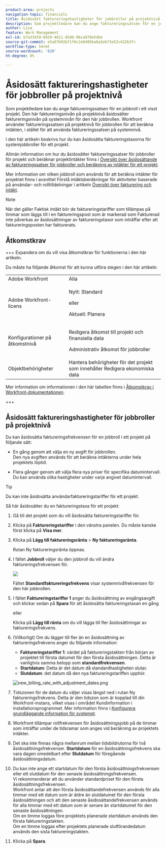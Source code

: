 ```yaml
---
product-area: projects
navigation-topic: financials
title: Åsidosätt faktureringshastigheter för jobbroller på projektnivå
description: Som projektledare kan du ange faktureringssatsen för en jobbroll i ett visst projekt. Den här faktureringsnivån på projektnivå åsidosätter faktureringsnivån på systemnivån för den här jobbrollen. Workfront använder faktureringssatsen på projektnivå för jobbrollen för att beräkna intäkten, i stället för att använda faktureringssatsen på systemnivå.
author: Lisa
feature: Work Management
exl-id: b7a33459-6929-4611-8546-06ca979e5dbe
source-git-commit: e5a87b92bf1f6c2e0485ba8a2eb73e52c422b2fc
workflow-type: tm+mt
source-wordcount: '820'
ht-degree: 0%

---
```


# Åsidosätt faktureringshastigheter för jobbroller på projektnivå

Som projektledare kan du ange faktureringssatsen för en jobbroll i ett visst projekt. Den här faktureringsnivån på projektnivå åsidosätter faktureringsnivån på systemnivån för den här jobbrollen. Workfront använder faktureringssatsen på projektnivå för jobbrollen för att beräkna intäkten, i stället för att använda faktureringssatsen på systemnivå.

I den här artikeln beskrivs hur du kan åsidosätta faktureringstaxorna för systemjobbroller för ett projekt.

Allmän information om hur du åsidosätter faktureringssatser för jobbroller för projekt och beräknar projektintäkter finns i [Översikt över åsidosättande av faktureringssatser för jobbroller och beräkning av intäkter för ett projekt](../../../manage-work/projects/project-finances/override-role-billing-rates-and-calculate-project-revenue.md).

Mer information om vilken jobbroll som används för att beräkna intäkter för projektet finns i avsnittet Förstå intäktsberäkningar för aktiviteter baserade på användar- och rolltilldelningar i artikeln [Översikt över fakturering och intäkt](../../../manage-work/projects/project-finances/billing-and-revenue-overview.md).

>[!NOTE]
>
>När det gäller Faktisk intäkt bör de faktureringstariffer som tillämpas på timmar som läggs till i en faktureringspost som är markerad som Fakturerad inte påverkas av åsidosättningar av faktureringstaxor som inträffar efter att faktureringsposten har fakturerats.

## Åtkomstkrav

+++ Expandera om du vill visa åtkomstkrav för funktionerna i den här artikeln.

Du måste ha följande åtkomst för att kunna utföra stegen i den här artikeln:

<table style="table-layout:auto"> 
 <col> 
 <col> 
 <tbody> 
  <tr> 
   <td role="rowheader">Adobe Workfront</td> 
   <td>Alla</td> 
  </tr> 
  <tr> 
   <td role="rowheader">Adobe Workfront-licens</td> 
   <td>
   <p>Nytt: Standard</p>
   <p>eller</p>
   <p>Aktuell: Planera</p></td> 
  </tr> 
  <tr> 
   <td role="rowheader">Konfigurationer på åtkomstnivå</td> 
   <td> <p>Redigera åtkomst till projekt och finansiella data</p> <p>Administrativ åtkomst för jobbroller</p></td> 
  </tr> 
  <tr> 
   <td role="rowheader">Objektbehörigheter</td> 
   <td>Hantera behörigheter för det projekt som innehåller Redigera ekonomiska data </td> 
  </tr> 
 </tbody> 
</table>

Mer information om informationen i den här tabellen finns i [Åtkomstkrav i Workfront-dokumentationen](/help/quicksilver/administration-and-setup/add-users/access-levels-and-object-permissions/access-level-requirements-in-documentation.md).

+++

## Åsidosätt faktureringshastigheter för jobbroller på projektnivå

Du kan åsidosätta faktureringsfrekvensen för en jobbroll i ett projekt på följande sätt:

* En gång genom att välja en ny avgift för jobbrollen.\
  Den nya avgiften används för att beräkna intäkterna under hela projektets löptid.

* Flera gånger genom att välja flera nya priser för specifika datumintervall.\
  Du kan använda olika hastigheter under varje angivet datumintervall.

>[!TIP]
>
>Du kan inte åsidosätta användarfaktureringstariffer för ett projekt.

Så här åsidosätter du en faktureringstaxa för ett projekt:

1. Gå till det projekt som du vill åsidosätta faktureringstariffer för.
1. Klicka på **Faktureringstariffer** i den vänstra panelen. Du måste kanske först klicka på **Visa mer**.
1. Klicka på **Lägg till faktureringsränta** > **Ny faktureringsränta**.

   Rutan Ny faktureringsränta öppnas.

1. I fältet **Jobbroll** väljer du den jobbroll du vill ändra faktureringsfrekvensen för.

   ![](assets/override-billing-rate-on-project-nwe-350x310.png)

   Fältet **Standardfaktureringsfrekvens** visar systemnivåfrekvensen för den här jobbrollen.

1. I fältet **Faktureringstariffer 1** anger du åsidosättning av engångsavgift och klickar sedan på **Spara** för att åsidosätta faktureringstaxan en gång

   eller

   Klicka på **Lägg till ränta** om du vill lägga till fler åsidosättningar av faktureringsfrekvens.

1. (Villkorligt) Om du lägger till fler än en åsidosättning av faktureringsfrekvens anger du följande information:

   * **Faktureringstariffer 1**: värdet på faktureringstakten från början av projektet till första datumet för den första åsidosättningen. Detta är vanligtvis samma belopp som **standardfrekvensen**.
   * **Startdatum**: Detta är det datum då standardhastigheten slutar.
   * **Slutdatum**: det datum då den nya faktureringstariffen upphör.

   ![new_billing_rate_with_adjustment_dates.png](assets/new-billing-rate-with-adjustment-dates-350x266.png)

1. Tidszonen för de datum du väljer visas längst ned i rutan Ny faktureringsfrekvens. Detta är den tidszon som är kopplad till din Workfront-instans, vilket visas i området Kundinformation i installationsprogrammet. Mer information finns i [Konfigurera grundläggande information för systemet](../../../administration-and-setup/get-started-wf-administration/configure-basic-info.md).
1. Workfront tillämpar rollfrekvensen för åsidosättningsjobb på de timmar som inträffar under de tidsramar som anges vid beräkning av projektets intäkter.
1. Det ska inte finnas några mellanrum mellan tidsbildrutorna för två åsidosättningsfrekvenser. **Startdatum** för en åsidosättningsfrekvens ska vara dagen omedelbart efter **Slutdatum** för föregående åsidosättningsdatum.

1. Du kan inte ange ett startdatum för den första åsidosättningsfrekvensen eller ett slutdatum för den senaste åsidosättningsfrekvensen.\
   Vi rekommenderar att du använder standardpriset för den första åsidosättningsfrekvensen.\
   Workfront antar att den första åsidosättandefrekvensen används för alla timmar med ett datum som är äldre än slutdatumet för den första åsidosättningen och att den senaste åsidosättandefrekvensen används för alla timmar med ett datum som är senare än startdatumet för den senaste åsidosättningen.\
   Om en timme loggas före projektets planerade startdatum används den första faktureringstakten.\
   Om en timme loggas efter projektets planerade slutförandedatum används den sista faktureringstakten.

1. Klicka på **Spara**.
